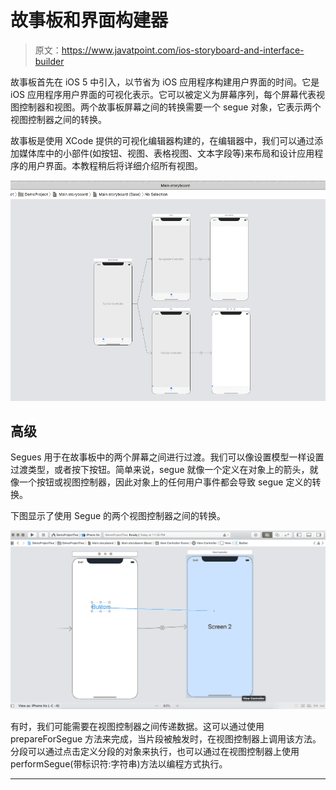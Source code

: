 # 故事板和界面构建器

> 原文：<https://www.javatpoint.com/ios-storyboard-and-interface-builder>

故事板首先在 iOS 5 中引入，以节省为 iOS 应用程序构建用户界面的时间。它是 iOS 应用程序用户界面的可视化表示。它可以被定义为屏幕序列，每个屏幕代表视图控制器和视图。两个故事板屏幕之间的转换需要一个 segue 对象，它表示两个视图控制器之间的转换。

故事板是使用 XCode 提供的可视化编辑器构建的，在编辑器中，我们可以通过添加媒体库中的小部件(如按钮、视图、表格视图、文本字段等)来布局和设计应用程序的用户界面。本教程稍后将详细介绍所有视图。

![Storyboard and Interface Builder](img/996ede779a1a7f70dae5370836670b95.png)

## 高级

Segues 用于在故事板中的两个屏幕之间进行过渡。我们可以像设置模型一样设置过渡类型，或者按下按钮。简单来说，segue 就像一个定义在对象上的箭头，就像一个按钮或视图控制器，因此对象上的任何用户事件都会导致 segue 定义的转换。

下图显示了使用 Segue 的两个视图控制器之间的转换。

![Storyboard and Interface Builder](img/8c2d172d71cd07e0b4e9ea100802785f.png)

有时，我们可能需要在视图控制器之间传递数据。这可以通过使用 prepareForSegue 方法来完成，当片段被触发时，在视图控制器上调用该方法。分段可以通过点击定义分段的对象来执行，也可以通过在视图控制器上使用 performSegue(带标识符:字符串)方法以编程方式执行。

* * *